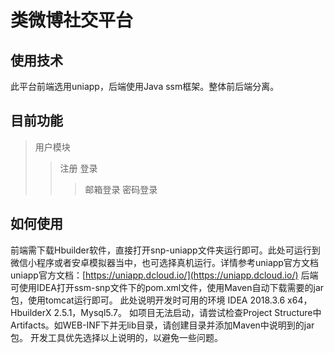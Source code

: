 # 类微博社交平台
## 使用技术
此平台前端选用uniapp，后端使用Java ssm框架。整体前后端分离。
## 目前功能
> 用户模块
>> 注册
>> 登录
>>> 邮箱登录
>>> 密码登录
## 如何使用
前端需下载Hbuilder软件，直接打开snp-uniapp文件夹运行即可。此处可运行到微信小程序或者安卓模拟器当中，也可选择真机运行。详情参考uniapp官方文档
uniapp官方文档：[https://uniapp.dcloud.io/](https://uniapp.dcloud.io/)
后端可使用IDEA打开ssm-snp文件下的pom.xml文件，使用Maven自动下载需要的jar包，使用tomcat运行即可。
此处说明开发时可用的环境 IDEA 2018.3.6 x64，HbuilderX 2.5.1，Mysql5.7。
如项目无法启动，请尝试检查Project Structure中Artifacts。如WEB-INF下并无lib目录，请创建目录并添加Maven中说明到的jar包。
开发工具优先选择以上说明的，以避免一些问题。
